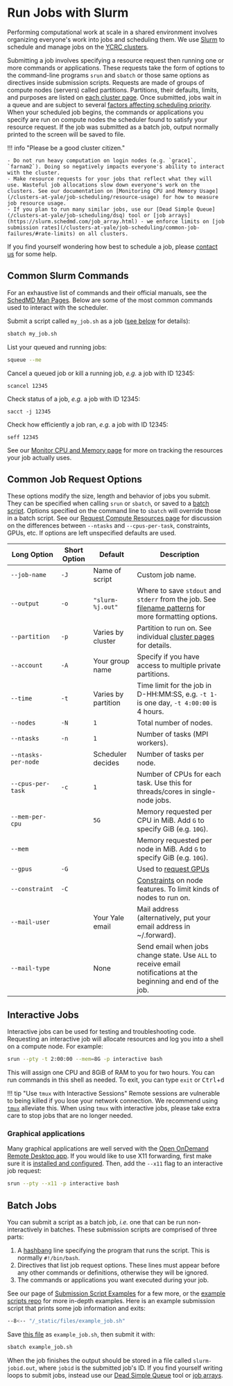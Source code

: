 # Run Jobs with Slurm

Performing computational work at scale in a shared environment involves organizing everyone's work into jobs and scheduling them. We use [Slurm](https://slurm.schedmd.com/overview.html) to schedule and manage jobs on the [YCRC clusters](/clusters). 

Submitting a job involves specifying a resource request then running one or more commands or applications. These requests take the form of options to the command-line programs `srun` and `sbatch` or those same options as directives inside submission scripts. Requests are made of groups of compute nodes (servers) called partitions. Partitions, their defaults, limits, and purposes are listed on [each cluster page](/clusters). Once submitted, jobs wait in a queue and are subject to several [factors affecting scheduling priority](/clusters-at-yale/job-scheduling/fairshare). When your scheduled job begins, the commands or applications you specify are run on compute nodes the scheduler found to satisfy your resource request. If the job was submitted as a batch job, output normally printed to the screen will be saved to file.

!!! info "Please be a good cluster citizen."

    - Do not run heavy computation on login nodes (e.g. `grace1`, `farnam2`). Doing so negatively impacts everyone's ability to interact with the cluster.
    - Make resource requests for your jobs that reflect what they will use. Wasteful job allocations slow down everyone's work on the clusters. See our documentation on [Monitoring CPU and Memory Usage](/clusters-at-yale/job-scheduling/resource-usage) for how to measure job resource usage.
    - If you plan to run many similar jobs, use our [Dead Simple Queue](/clusters-at-yale/job-scheduling/dsq) tool or [job arrays](https://slurm.schedmd.com/job_array.html) - we enforce limits on [job submission rates](/clusters-at-yale/job-scheduling/common-job-failures/#rate-limits) on all clusters.

If you find yourself wondering how best to schedule a job, please [contact us](/#get-help) for some help.

## Common Slurm Commands

For an exhaustive list of commands and their official manuals, see the [SchedMD Man Pages](https://slurm.schedmd.com/man_index.html). Below are some of the most common commands used to interact with the scheduler.

Submit a script called `my_job.sh` as a job ([see below](#batch-jobs) for details):

``` bash
sbatch my_job.sh
```

List your queued and running jobs:

``` bash
squeue --me
```

Cancel a queued job or kill a running job, *e.g.* a job with ID 12345:

<!--- if this is bash the numbers turn red -->
``` text
scancel 12345
```

Check status of a job, *e.g.* a job with ID 12345:

``` text
sacct -j 12345
```

Check how efficiently a job ran, *e.g.* a job with ID 12345:

``` text
seff 12345
```
See our [Monitor CPU and Memory page](/clusters-at-yale/job-scheduling/resource-usage) for more on tracking the resources your job actually uses.

<a id="directives"></a>
## Common Job Request Options

These options modify the size, length and behavior of jobs you submit. They can be specified when calling `srun` or `sbatch`, or saved to a [batch script](#batch-jobs). Options specified on the command line to `sbatch` will override those in a batch script. See our [Request Compute Resources page](/clusters-at-yale/job-scheduling/resource-requests) for discussion on the differences between `--ntasks` and `--cpus-per-task`, constraints, GPUs, etc. If options are left unspecified defaults are used.

|Long Option<img width=130/>|Short Option|Default            |Description|
|---------------------------|------------|-------------------|-----------|
|`--job-name`               |`-J`        |Name of script     |Custom job name.|
|`--output`                 |`-o`        |`"slurm-%j.out"`   |Where to save `stdout` and `stderr` from the job. See [filename patterns](https://slurm.schedmd.com/sbatch.html#SECTION_%3CB%3Efilename-pattern%3C/B%3E) for more formatting options.|
|`--partition`              |`-p`        |Varies by cluster  |Partition to run on. See individual [cluster pages](/clusters/) for details.|
|`--account`                |`-A`        |Your group name    |Specify if you have access to multiple private partitions.|
|`--time`                   |`-t`        |Varies by partition|Time limit for the job in D-HH:MM:SS, e.g. `-t 1-` is one day, `-t 4:00:00` is 4 hours.|
|`--nodes`                  |`-N`        |`1`                |Total number of nodes.|
|`--ntasks`                 |`-n`        |`1`                |Number of tasks (MPI workers).|
|`--ntasks-per-node`        |            |Scheduler decides  |Number of tasks per node.|
|`--cpus-per-task`          |`-c`        |`1`                |Number of CPUs for each task. Use this for threads/cores in single-node jobs.|
|`--mem-per-cpu`            |            |`5G`               |Memory requested per CPU in MiB. Add `G` to specify GiB (e.g. `10G`).|
|`--mem`                    |            |                   |Memory requested per node in MiB. Add `G` to specify GiB (e.g. `10G`).|
|`--gpus`                   |`-G`        |                   |Used to [request GPUs](/clusters-at-yale/job-scheduling/resource-requests/#request-gpus)|
|`--constraint`             |`-C`        |                   |[Constraints](/clusters-at-yale/job-scheduling/resource-requests/#features-and-constraints) on node features. To limit kinds of nodes to run on.|
|`--mail-user`              |            |Your Yale email    |Mail address (alternatively, put your email address in ~/.forward).|
|`--mail-type`              |            |None               |Send email when jobs change state. Use `ALL` to receive email notifications at the beginning and end of the job.|

## Interactive Jobs

Interactive jobs can be used for testing and troubleshooting code. Requesting an interactive job will allocate resources and log you into a shell on a compute node. For example:

``` bash
srun --pty -t 2:00:00 --mem=8G -p interactive bash
```

This will assign one CPU and 8GiB of RAM to you for two hours. You can run commands in this shell as needed. To exit, you can type `exit` or <kbd>Ctrl</kbd>+<kbd>d</kbd> 

!!! tip "Use `tmux` with Interactive Sessions"
    Remote sessions are vulnerable to being killed if you lose your network connection. We recommend using [`tmux`](/clusters-at-yale/guides/tmux) alleviate this. When using `tmux` with interactive jobs, please take extra care to stop jobs that are no longer needed.

### Graphical applications

Many graphical applications are well served with the [Open OnDemand Remote Desktop app](/clusters-at-yale/access/ood/#remote-desktop). If you would like to use X11 forwarding, first make sure it is [installed and configured](/clusters-at-yale/access/x11). Then, add the `--x11` flag to an interactive job request:

``` bash
srun --pty --x11 -p interactive bash
```

## Batch Jobs

You can submit a script as a batch job, *i.e.* one that can be run non-interactively in batches. These submission scripts are comprised of three parts:

1. A [hashbang](https://en.wikipedia.org/wiki/Shebang_(Unix)) line specifying the program that runs the script. This is normally `#!/bin/bash`.
1. Directives that list job request options. These lines must appear before any other commands or definitions, otherwise they will be ignored.
1. The commands or applications you want executed during your job.

See our page of [Submission Script Examples](/clusters-at-yale/job-scheduling/slurm-examples/) for a few more, or the [example scripts repo](https://github.com/ycrc/ycrc_example_scripts) for more in-depth examples. Here is an example submission script that prints some job information and exits:

``` bash
--8<-- "/_static/files/example_job.sh"
```
    
Save [this file](/_static/files/example_job.sh) as `example_job.sh`, then submit it with:

``` bash
sbatch example_job.sh
```

When the job finishes the output should be stored in a file called `slurm-jobid.out`, where `jobid` is the submitted job's ID. If you find yourself writing loops to submit jobs, instead use our [Dead Simple Queue](/clusters-at-yale/job-scheduling/dsq) tool or [job arrays](https://slurm.schedmd.com/job_array.html).

